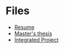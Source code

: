 # Files

* [Resume](https://anbosco.github.io/files/Resume_AnthonyBoscoUp.pdf)
* [Master's thesis](https://anbosco.github.io/files/MastersThesis.pdf)
* [Integrated Project](https://anbosco.github.io/files/Integrated_projet_FINAL_REPORT.pdf)
